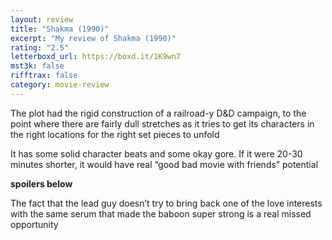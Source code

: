 ```yaml
---
layout: review
title: "Shakma (1990)"
excerpt: "My review of Shakma (1990)"
rating: "2.5"
letterboxd_url: https://boxd.it/1K9wn7
mst3k: false
rifftrax: false
category: movie-review
---
```


The plot had the rigid construction of a railroad-y D&D campaign, to the point where there are fairly dull stretches as it tries to get its characters in the right locations for the right set pieces to unfold

It has some solid character beats and some okay gore. If it were 20-30 minutes shorter, it would have real “good bad movie with friends” potential

**spoilers below**

The fact that the lead guy doesn’t try to bring back one of the love interests with the same serum that made the baboon super strong is a real missed opportunity
